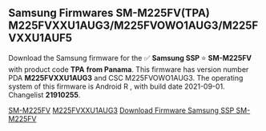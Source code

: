 <h2>Samsung Firmwares SM-M225FV(TPA) M225FVXXU1AUG3/M225FVOWO1AUG3/M225FVXXU1AUF5</h2>
Download the Samsung firmware for the ✅ <strong>Samsung SSP </strong> ⭐ <strong>SM-M225FV</strong> with product code <strong>TPA</strong> <strong> from Panama</strong>. This firmware has version number PDA <strong>M225FVXXU1AUG3</strong> and CSC M225FVOWO1AUG3. The operating system of this firmware is Android R , with build date 2021-09-01. Changelist <strong>21910255</strong>.


[SM-M225FV](https://samfirm.shop/samsung/model/SM-M225FV)
[M225FVXXU1AUG3](https://samfirm.shop/samsung/pda/M225FVXXU1AUG3)
[Download Firmware Samsung SSP SM-M225FV](https://samfirm.shop/samsung/firmware/456256)
